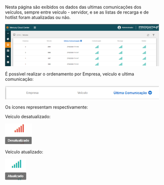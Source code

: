 Nesta página são exibidos os dados das ultimas comunicações dos veículos, sempre entre veículo - servidor, e se as listas de recarga e de hotlist foram atualizadas ou não.

![image.png](/.attachments/image-d8fd4c0a-637a-48b9-977c-f7608059b71c.png)

É possível realizar o ordenamento por Empresa, veículo e ultima comunicação:

![image.png](/.attachments/image-7e0655ee-e298-4b9d-af0b-06ba4b531cb5.png)

Os ícones representam respectivamente:

Veículo desatualizado:

![image.png](/.attachments/image-1f6f61e4-27e7-4fcf-bebd-e9b98d01c694.png)


Veículo atualizado:

![image.png](/.attachments/image-39e39561-c907-4089-b406-672afd0ffa45.png)